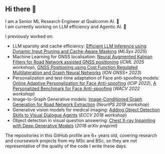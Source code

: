 ## Hi there 👋

I am a Senior ML Research Engineer at Qualcomm AI. 🔭   
I am currently working on LLM efficiency and Agentic AI. 💬

I previously worked on: 
 - LLM sparsity and cache efficiency: [Efficient LLM Inference using Dynamic Input Pruning and Cache-Aware Masking](https://arxiv.org/pdf/2412.01380) (*MLSys 2025*)
 - Machine Learning for GNSS localisation: [Neural Augmented Kalman Filters for Road Network assisted GNSS positioning](https://arxiv.org/abs/2507.00654) (*ICML 2025 workshop*), [GNSS Positioning using Cost Function Regulated Multilateration and Graph Neural Networks](https://arxiv.org/pdf/2402.18630) (*ION GNSS+ 2023*)
 - Personalization and test-time adaptation of Face anti-spoofing models: [Online Adaptive Personalization for Face Anti-spoofing](https://ieeexplore.ieee.org/abstract/document/9897641/) (*ICIP 2022*), [A Personalized Benchmark for Face Anti-spoofing](https://openaccess.thecvf.com/content/WACV2022W/MAP-A/papers/Belli_A_Personalized_Benchmark_for_Face_Anti-Spoofing_WACVW_2022_paper.pdf) (*WACV 2022 workshop*)
 - Image-to-Graph Generative models: [Image-Conditioned Graph Generation for Road Network Extraction](https://arxiv.org/pdf/1910.14388.pdf) (*NeurIPS 2019 workshop*)
 - Generative vision models for medical imaging: [Adding Object Detection Skills to Visual Dialogue Agents](https://link.springer.com/chapter/10.1007/978-3-030-11018-5_17) (*ECCV 2018 workshop*)
 - Object detection in visual question answering: [Chest X-ray Inpainting with Deep Generative Models](https://arxiv.org/pdf/1809.01471.pdf) (*2018 arXiv preprint*)

The repositories in this GitHub profile are 6+ years old, covering research and coursework projects from my MSc and BSc, so they are not representative of the quality of the code I write these days.

<!--
**davide-belli/davide-belli** is a ✨ _special_ ✨ repository because its `README.md` (this file) appears on your GitHub profile.

Here are some ideas to get you started:

- 🔭 I’m currently working on ...
- 🌱 I’m currently learning ...
- 👯 I’m looking to collaborate on ...
- 🤔 I’m looking for help with ...
- 💬 Ask me about ...
- 📫 How to reach me: ...
- 😄 Pronouns: ...
- ⚡ Fun fact: ...
-->
